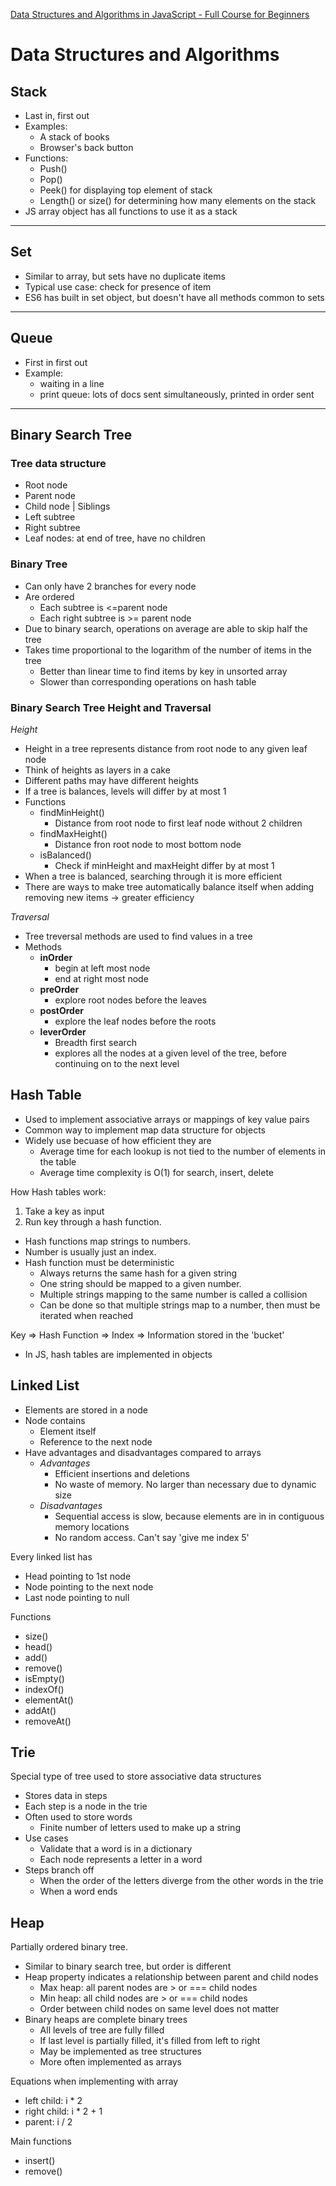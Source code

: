 [Data Structures and Algorithms in JavaScript - Full Course for Beginners]('https://www.youtube.com/watch?v=t2CEgPsws3U&t=912s')

# Data Structures and Algorithms

## Stack

- Last in, first out
- Examples:
  - A stack of books
  - Browser's back button
- Functions:
  - Push()
  - Pop()
  - Peek() for displaying top element of stack
  - Length() or size() for determining how many elements on the stack
- JS array object has all functions to use it as a stack

---

## Set

- Similar to array, but sets have no duplicate items
- Typical use case: check for presence of item
- ES6 has built in set object, but doesn't have all methods common to sets

---

## Queue

- First in first out
- Example:
  - waiting in a line
  - print queue: lots of docs sent simultaneously, printed in order sent

---

## Binary Search Tree

### Tree data structure

- Root node
- Parent node
- Child node | Siblings
- Left subtree
- Right subtree
- Leaf nodes: at end of tree, have no children

### Binary Tree

- Can only have 2 branches for every node
- Are ordered
  - Each subtree is <=parent node
  - Each right subtree is >= parent node
- Due to binary search, operations on average are able to skip half the tree
- Takes time proportional to the logarithm of the number of items in the tree
  - Better than linear time to find items by key in unsorted array
  - Slower than corresponding operations on hash table

### Binary Search Tree Height and Traversal

_Height_

- Height in a tree represents distance from root node to any given leaf node
- Think of heights as layers in a cake
- Different paths may have different heights
- If a tree is balances, levels will differ by at most 1
- Functions
  - findMinHeight()
    - Distance from root node to first leaf node without 2 children
  - findMaxHeight()
    - Distance fron root node to most bottom node
  - isBalanced()
    - Check if minHeight and maxHeight differ by at most 1
- When a tree is balanced, searching through it is more efficient
- There are ways to make tree automatically balance itself when adding removing new items -> greater efficiency

_Traversal_

- Tree treversal methods are used to find values in a tree
- Methods
  - **inOrder**
    - begin at left most node
    - end at right most node
  - **preOrder**
    - explore root nodes before the leaves
  - **postOrder**
    - explore the leaf nodes before the roots
  - **leverOrder**
    - Breadth first search
    - explores all the nodes at a given level of the tree, before continuing on to the next level

## Hash Table

- Used to implement associative arrays or mappings of key value pairs
- Common way to implement map data structure for objects
- Widely use becuase of how efficient they are
  - Average time for each lookup is not tied to the number of elements in the table
  - Average time complexity is O(1) for search, insert, delete

How Hash tables work:

1. Take a key as input
2. Run key through a hash function.

- Hash functions map strings to numbers.
- Number is usually just an index.
- Hash function must be deterministic
  - Always returns the same hash for a given string
  - One string should be mapped to a given number.
  - Multiple strings mapping to the same number is called a collision
  - Can be done so that multiple strings map to a number, then must be iterated when reached

Key => Hash Function => Index => Information stored in the 'bucket'

- In JS, hash tables are implemented in objects

## Linked List

- Elements are stored in a node
- Node contains
  - Element itself
  - Reference to the next node
- Have advantages and disadvantages compared to arrays
  - _Advantages_
    - Efficient insertions and deletions
    - No waste of memory. No larger than necessary due to dynamic size
  - _Disadvantages_
    - Sequential access is slow, because elements are in in contiguous memory locations
    - No random access. Can't say 'give me index 5'

Every linked list has

- Head pointing to 1st node
- Node pointing to the next node
- Last node pointing to null

Functions

- size()
- head()
- add()
- remove()
- isEmpty()
- indexOf()
- elementAt()
- addAt()
- removeAt()

## Trie

Special type of tree used to store associative data structures

- Stores data in steps
- Each step is a node in the trie
- Often used to store words
  - Finite number of letters used to make up a string
- Use cases
  - Validate that a word is in a dictionary
  - Each node represents a letter in a word
- Steps branch off
  - When the order of the letters diverge from the other words in the trie
  - When a word ends

## Heap

Partially ordered binary tree.

- Similar to binary search tree, but order is different
- Heap property indicates a relationship between parent and child nodes
  - Max heap: all parent nodes are > or === child nodes
  - Min heap: all child nodes are > or === child nodes
  - Order between child nodes on same level does not matter
- Binary heaps are complete binary trees
  - All levels of tree are fully filled
  - If last level is partially filled, it's filled from left to right
  - May be implemented as tree structures
  - More often implemented as arrays

Equations when implementing with array

- left child: i \* 2
- right child: i \* 2 + 1
- parent: i / 2

Main functions

- insert()
- remove()

<!-- When to use ? -->
